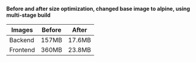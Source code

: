 **Before and after size optimization, changed base image to alpine, using multi-stage build**

| Images      | Before | After  |
| ----------- | ------ | ------ |
| Backend     | 157MB  | 17.6MB |
| Frontend    | 360MB  | 23.8MB |